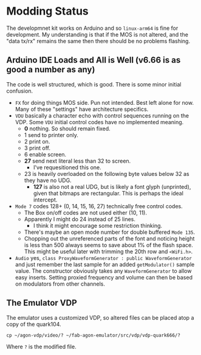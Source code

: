 # Modding Status

The developmnet kit works on Arduino and so `linux-arm64` is fine for development.
My understanding is that if the MOS is not altered, and the "data tx/rx" remains
the same then there should be no problems flashing.

## Arduino IDE Loads and All is Well (v6.66 is as good a number as any)

The code is well structured, which is good. There is some minor initial confusion.

 * `FX` for doing things MOS side. Pun not intended. Best left alone for now.
 Many of these "settings" have architecture specifics.
 * `VDU` basically a character echo with control sequences running on the VDP. 
 Some `VDU` initial control codes have no implemented meaning.
   * **0** nothing. So should remain fixed.
   * 1 send to printer only.
   * 2 print on.
   * 3 print off.
   * 6 enable screen.
   * **27** send next literal less than 32 to screen.
     * I've requesitioned this one.
   * 23 is heavily overloaded on the following byte values below 32 as they
   have no UDG.
     * **127** is also not a real UDG, but is likely a font glyph (unprinted),
     given that bitmaps are rectangular. This is perhaps the ideal intercept.
 * `Mode 7` codes 128+ (0, 14, 15, 16, 27) technically free control codes.
   * The Box on/off codes are not used either (10, 11).
   * Apparently I might do 24 instead of 25 lines.
     * I think it might encourage some restriction thinking.
   * There's maybe an open mode number for double buffered `Mode 135`.
   * Chopping out the unreferenced parts of the font and noticing height is
   less than 500 always seems to save about 1% of the flash space.
   This might be useful later with trimming the 20th row and `<WiFi.h>`.
 * `Audio` yes, `class ProxyWaveformGenerator : public WaveformGenerator` and
 just remember the last sample for an added `getModulator()` sample value. The
 constructor obviously takes any `WaveformGenerator` to allow easy inserts.
 Setting proxied frequency and volume can then be based on modulators from
 other channels.

## The Emulator VDP

The emulator uses a customized VDP, so altered files can be
placed atop a copy of the quark104.

`cp ~/agon-vdp/video/? ~/fab-agon-emulator/src/vdp/vdp-quark666/?`

Where `?` is the modified file.

